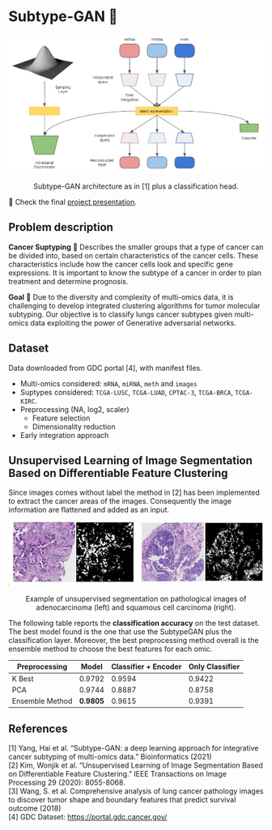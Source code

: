 # Subtype-GAN 🧬

![example](/images/subtypeGAN_architecture.jpg)
<p align = "center">
Subtype-GAN architecture as in [1] plus a classification head.
</p>

🔗 Check the final [project presentation](presentation.pdf).

## Problem description
**Cancer Suptyping** 🧬 Describes the smaller groups that a type of cancer can be divided into, based on certain characteristics of the cancer cells. These characteristics include how the cancer cells look and specific gene expressions. It is important to know the subtype of a cancer in order to plan treatment and determine prognosis.

**Goal** 🎯 Due to the diversity and complexity of multi-omics data, it is challenging to develop integrated clustering algorithms for tumor molecular subtyping. 
Our objective is to classify lungs cancer subtypes given multi-omics data exploiting the power of Generative adversarial networks.

## Dataset
Data downloaded from GDC portal [4], with manifest files.
- Multi-omics considered: `mRNA`, `miRNA`, `meth` and `images`
- Suptypes considered: `TCGA-LUSC`, `TCGA-LUAD`, `CPTAC-3`, `TCGA-BRCA`, `TCGA-KIRC`.
- Preprocessing (NA, log2, scaler)
  - Feature selection 
  - Dimensionality reduction
- Early integration approach

## Unsupervised Learning of Image Segmentation Based on Differentiable Feature Clustering
Since images comes without label the method in [2] has been implemented to extract the cancer areas of the images. Consequently the image information are flattened and added as an input.

![example](/images/example_unsupervised_seg.jpg)
<p align = "center">
Example of unsupervised segmentation on pathological images of adenocarcinoma (left) and squamous cell carcinoma (right).
</p>

The following table reports the **classification accuracy** on the test dataset. The best model found is the one that use the SubtypeGAN plus the classification layer. Moreover, the best preprocessing method overall is the ensemble method to choose the best features for each omic.

| Preprocessing | Model | Classifier + Encoder | Only Classifier |
| --- | --- | --- | --- |
| K Best | 0.9792 | 0.9594 | 0.9422 | 
| PCA | 0.9744 | 0.8887 | 0.8758 | 
| Ensemble Method | **0.9805** | 0.9615 | 0.9391 | 

## References
[1] Yang, Hai et al. “Subtype-GAN: a deep learning approach for integrative cancer subtyping of multi-omics data.” Bioinformatics (2021) <br>
[2] Kim, Wonjik et al. “Unsupervised Learning of Image Segmentation Based on Differentiable Feature Clustering.” IEEE Transactions on Image Processing 29 (2020): 8055-8068. <br>
[3] Wang, S. et al. Comprehensive analysis of lung cancer pathology images to discover tumor shape and boundary features that predict survival outcome (2018) <br>
[4] GDC Dataset: https://portal.gdc.cancer.gov/

